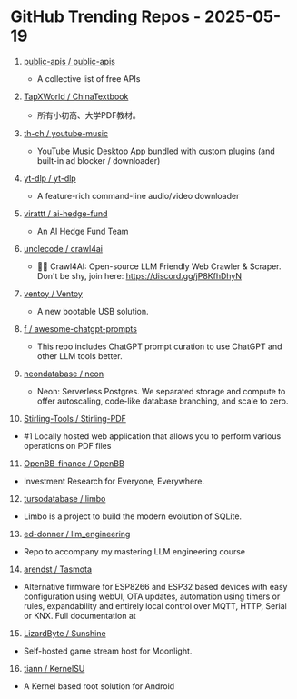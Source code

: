 # GitHub Trending Repos - 2025-05-19

1. [public-apis /    public-apis](https://github.com/public-apis/public-apis)
   - A collective list of free APIs

2. [TapXWorld /    ChinaTextbook](https://github.com/TapXWorld/ChinaTextbook)
   - 所有小初高、大学PDF教材。

3. [th-ch /    youtube-music](https://github.com/th-ch/youtube-music)
   - YouTube Music Desktop App bundled with custom plugins (and built-in ad blocker / downloader)

4. [yt-dlp /    yt-dlp](https://github.com/yt-dlp/yt-dlp)
   - A feature-rich command-line audio/video downloader

5. [virattt /    ai-hedge-fund](https://github.com/virattt/ai-hedge-fund)
   - An AI Hedge Fund Team

6. [unclecode /    crawl4ai](https://github.com/unclecode/crawl4ai)
   - 🚀🤖 Crawl4AI: Open-source LLM Friendly Web Crawler & Scraper. Don't be shy, join here: https://discord.gg/jP8KfhDhyN

7. [ventoy /    Ventoy](https://github.com/ventoy/Ventoy)
   - A new bootable USB solution.

8. [f /    awesome-chatgpt-prompts](https://github.com/f/awesome-chatgpt-prompts)
   - This repo includes ChatGPT prompt curation to use ChatGPT and other LLM tools better.

9. [neondatabase /    neon](https://github.com/neondatabase/neon)
   - Neon: Serverless Postgres. We separated storage and compute to offer autoscaling, code-like database branching, and scale to zero.

10. [Stirling-Tools /    Stirling-PDF](https://github.com/Stirling-Tools/Stirling-PDF)
   - #1 Locally hosted web application that allows you to perform various operations on PDF files

11. [OpenBB-finance /    OpenBB](https://github.com/OpenBB-finance/OpenBB)
   - Investment Research for Everyone, Everywhere.

12. [tursodatabase /    limbo](https://github.com/tursodatabase/limbo)
   - Limbo is a project to build the modern evolution of SQLite.

13. [ed-donner /    llm_engineering](https://github.com/ed-donner/llm_engineering)
   - Repo to accompany my mastering LLM engineering course

14. [arendst /    Tasmota](https://github.com/arendst/Tasmota)
   - Alternative firmware for ESP8266 and ESP32 based devices with easy configuration using webUI, OTA updates, automation using timers or rules, expandability and entirely local control over MQTT, HTTP, Serial or KNX. Full documentation at

15. [LizardByte /    Sunshine](https://github.com/LizardByte/Sunshine)
   - Self-hosted game stream host for Moonlight.

16. [tiann /    KernelSU](https://github.com/tiann/KernelSU)
   - A Kernel based root solution for Android

